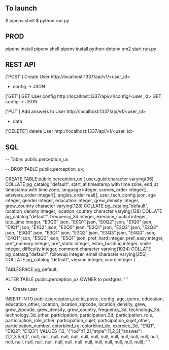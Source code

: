 ## To launch 

$ pipenv shell
$ python run.py

## PROD
pipenv install
pipenv shell
pipenv install python-dotenv
pm2 start run.py


## REST API

['POST'] Create User
http://localhost:1337/api/v1/<user_id> 
+ config -> JSON

['GET'] GET User config
http://localhost:1337/api/v1/config/<user_id> 
GET config -> JSON

['PUT'] Add answers to User
http://localhost:1337/api/v1/<user_id> 
+ data

['DELETE'] delete User
http://localhost:1337/api/v1/<user_id> 



## SQL

-- Table: public.perception_ux

-- DROP TABLE public.perception_ux;

CREATE TABLE public.perception_ux
(
    user_guid character varying(36) COLLATE pg_catalog."default",
    start_at timestamp with time zone,
    end_at timestamp with time zone,
    language integer,
    scenes_order integer[],
    answers_order integer[],
    angles_order real[],
    user_tech_config json,
    age integer,
    gender integer,
    education integer,
    grew_density integer,
    grew_country character varying(128) COLLATE pg_catalog."default",
    location_density integer,
    location_country character varying(128) COLLATE pg_catalog."default",
    frequency_3d integer,
    exercice_spatial integer,
    tuto_time integer,
    "E0Q0" json,
    "E0Q1" json,
    "E0Q2" json,
    "E1Q0" json,
    "E1Q1" json,
    "E1Q2" json,
    "E2Q0" json,
    "E2Q1" json,
    "E2Q2" json,
    "E2Q3" json,
    "E3Q0" json,
    "E3Q1" json,
    "E3Q2" json,
    "E3Q3" json,
    "E4Q0" json,
    "E4Q1" json,
    "E5Q0" json,
    "E5Q1" json,
    pref_hard integer,
    pref_easy integer,
    pref_memory integer,
    pref_static integer,
    estim_building integer,
    smile integer,
    difficulty integer,
    comment character varying(1024) COLLATE pg_catalog."default",
    followup integer,
    email character varying(256) COLLATE pg_catalog."default",
    version integer,
    score integer
)

TABLESPACE pg_default;

ALTER TABLE public.perception_ux
    OWNER to postgres;
'''

* Create user

INSERT INTO public.perception_ux(
	id_poste, config, age, genre, education, education_other, location, location_zipcode, location_density, grew, grew_zipcode, grew_density, grew_country, frequency_3d, technology_3d, technology_3d_other, participation, participation_3d, participation_role, participation_role_other, participation_sujet, participation_sujet_other, participation_number, colorblind_rg, colorblind_dc, exercice_3d, "E1Q1", "E1Q2", "E1Q3")
	VALUES (12, '{"lod":[1,2],"style":[1,2,3],"answer":[1,2,3,5,6]}', null, null, null, null, null, null, null, null, null, null, null, null, null, null, null, null, null, null, null, null, null, null, null, null, null, null, null);
'''

